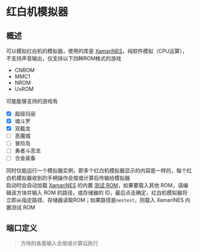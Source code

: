 <script setup lang="ts">
import ElectricConnection from "../../../components/ElectricElement/ElectricConnection";
import ElectricConnectorType from "../../../components/ElectricElement/ElectricConnectorType";
import ElectricConnectorDirection from "../../../components/ElectricElement/ElectricConnectorDirection";
import ElectricConnectionDisplayMode from "../../../components/ElectricElement/ElectricConnectionDisplayMode";
import IOPort from "../../../components/ElectricElement/IOPort";
import ElectricElement from "../../../components/ElectricElement/ElectricElement.vue";

let connections = [
    new ElectricConnection(ElectricConnectorDirection.All, ElectricConnectorType.Input, ElectricConnectionDisplayMode.StartAndEnd, [
        new IOPort(1, 1, "电源", "0 为关闭，1 为开启"),
        new IOPort(2, 2, "重置", "0 为不重置，1 为执行重置；如一直为 1，会不停重置"),
        new IOPort(3, 4, "旋转", "0 为正位，1 为顺时针旋转 90 度，2、3 同理"),
        new IOPort(5, 8, "空", "无作用"),
        new IOPort(9, 16, "手柄 1", "从高位到低位分别对应：`→`&#8203;`←`&#8203;`↓`&#8203;`↑`&#8203;`Start`&#8203;`Select`&#8203;`B`&#8203;`A`"),
        new IOPort(17, 24, "手柄 2", "无作用，因为 [XamariNES](https://github.com/enusbaum/XamariNES) 尚未支持多手柄"),
        new IOPort(25, 31, "缩放", "0、1 为 1 个方块大，2 为 2 个方块大，最大 128 方块大"),
        new IOPort(32, 32, "空", "无作用")
    ])
];
</script>

# 红白机模拟器 <Badge text="v1.0" type="info"/>

## 概述

可以模拟红白机的模拟器，使用的库是 [XamariNES](https://github.com/enusbaum/XamariNES)，纯软件模拟（CPU运算），不支持声音输出，仅支持以下四种ROM格式的游戏

* CNROM
* MMC1
* NROM
* UxROM

可能能够支持的游戏有

* [x] 超级玛丽
* [x] 魂斗罗
* [x] 双截龙
* [ ] 恶魔城
* [ ] 冒险岛
* [ ] 勇者斗恶龙
* [ ] 合金装备

同时仅能运行一个模拟器实例，即多个红白机模拟器显示的内容是一样的，每个红白机模拟器收到的手柄操作会按或计算后传输给模拟器  
启动时会自动加载 [XamariNES](https://github.com/enusbaum/XamariNES) 的内置 [测试 ROM](https://github.com/enusbaum/XamariNES/blob/master/XamariNES.UI/XamariNES.UI.App/Resources/roms/nestest.nes)，如果要载入其他 ROM，请编辑该方块并输入 ROM 的路径，或存储器的 ID，最后点击确定，红白机模拟器将立即从指定路径、存储器读取ROM；如果路径是`nestest`，则载入 XamariNES 内置测试 ROM

## 端口定义

> 方块的各面输入会按或计算后执行

<ElectricElement imgAltPrefix="红白机模拟器" :connections="connections" imgSrc="/images/expand/GVNesEmulatorBlock.png"/>